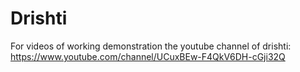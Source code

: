 # Drishti

For videos of working demonstration the youtube channel of drishti:
https://www.youtube.com/channel/UCuxBEw-F4QkV6DH-cGji32Q
